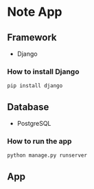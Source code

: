 # Note App
## Framework
* Django
### How to install Django
`pip install django`
## Database
* PostgreSQL


### How to run the app
`python manage.py runserver`
## App
